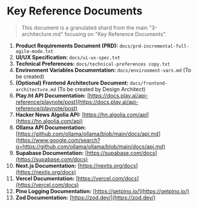 # Key Reference Documents

> This document is a granulated shard from the main "3-architecture.md" focusing on "Key Reference Documents".

1.  **Product Requirements Document (PRD):** `docs/prd-incremental-full-agile-mode.txt`
2.  **UI/UX Specification:** `docs/ui-ux-spec.txt`
3.  **Technical Preferences:** `docs/technical-preferences copy.txt`
4.  **Environment Variables Documentation:** `docs/environment-vars.md` (To be created)
5.  **(Optional) Frontend Architecture Document:** `docs/frontend-architecture.md` (To be created by Design Architect)
6.  **Play.ht API Documentation:** [https://docs.play.ai/api-reference/playnote/post](https://docs.play.ai/api-reference/playnote/post)
7.  **Hacker News Algolia API:** [https://hn.algolia.com/api](https://hn.algolia.com/api)
8.  **Ollama API Documentation:** [https://github.com/ollama/ollama/blob/main/docs/api.md](https://www.google.com/search?q=https://github.com/ollama/ollama/blob/main/docs/api.md)
9.  **Supabase Documentation:** [https://supabase.com/docs](https://supabase.com/docs)
10. **Next.js Documentation:** [https://nextjs.org/docs](https://nextjs.org/docs)
11. **Vercel Documentation:** [https://vercel.com/docs](https://vercel.com/docs)
12. **Pino Logging Documentation:** [https://getpino.io/](https://getpino.io/)
13. **Zod Documentation:** [https://zod.dev/](https://zod.dev/)
